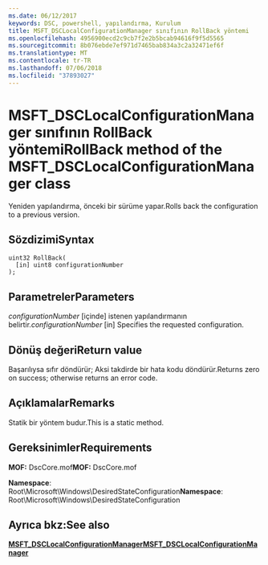 ```yaml
---
ms.date: 06/12/2017
keywords: DSC, powershell, yapılandırma, Kurulum
title: MSFT_DSCLocalConfigurationManager sınıfının RollBack yöntemi
ms.openlocfilehash: 4956900ecd2c9cb7f2e2b5bcab94616f9f5d5565
ms.sourcegitcommit: 8b076ebde7ef971d7465bab834a3c2a32471ef6f
ms.translationtype: MT
ms.contentlocale: tr-TR
ms.lasthandoff: 07/06/2018
ms.locfileid: "37893027"
---
```

# <a name="rollback-method-of-the-msftdsclocalconfigurationmanager-class"></a><span data-ttu-id="e277f-103">MSFT_DSCLocalConfigurationManager sınıfının RollBack yöntemi</span><span class="sxs-lookup"><span data-stu-id="e277f-103">RollBack method of the MSFT_DSCLocalConfigurationManager class</span></span>

<span data-ttu-id="e277f-104">Yeniden yapılandırma, önceki bir sürüme yapar.</span><span class="sxs-lookup"><span data-stu-id="e277f-104">Rolls back the configuration to a previous version.</span></span>

## <a name="syntax"></a><span data-ttu-id="e277f-105">Sözdizimi</span><span class="sxs-lookup"><span data-stu-id="e277f-105">Syntax</span></span>

```mof
uint32 RollBack(
  [in] uint8 configurationNumber
);
```

## <a name="parameters"></a><span data-ttu-id="e277f-106">Parametreler</span><span class="sxs-lookup"><span data-stu-id="e277f-106">Parameters</span></span>

<span data-ttu-id="e277f-107">*configurationNumber* \[içinde\] istenen yapılandırmanın belirtir.</span><span class="sxs-lookup"><span data-stu-id="e277f-107">*configurationNumber* \[in\] Specifies the requested configuration.</span></span>

## <a name="return-value"></a><span data-ttu-id="e277f-108">Dönüş değeri</span><span class="sxs-lookup"><span data-stu-id="e277f-108">Return value</span></span>

<span data-ttu-id="e277f-109">Başarılıysa sıfır döndürür; Aksi takdirde bir hata kodu döndürür.</span><span class="sxs-lookup"><span data-stu-id="e277f-109">Returns zero on success; otherwise returns an error code.</span></span>

## <a name="remarks"></a><span data-ttu-id="e277f-110">Açıklamalar</span><span class="sxs-lookup"><span data-stu-id="e277f-110">Remarks</span></span>

<span data-ttu-id="e277f-111">Statik bir yöntem budur.</span><span class="sxs-lookup"><span data-stu-id="e277f-111">This is a static method.</span></span>

## <a name="requirements"></a><span data-ttu-id="e277f-112">Gereksinimler</span><span class="sxs-lookup"><span data-stu-id="e277f-112">Requirements</span></span>

<span data-ttu-id="e277f-113">**MOF:** DscCore.mof</span><span class="sxs-lookup"><span data-stu-id="e277f-113">**MOF:** DscCore.mof</span></span>

<span data-ttu-id="e277f-114">**Namespace**: Root\Microsoft\Windows\DesiredStateConfiguration</span><span class="sxs-lookup"><span data-stu-id="e277f-114">**Namespace**: Root\Microsoft\Windows\DesiredStateConfiguration</span></span>

## <a name="see-also"></a><span data-ttu-id="e277f-115">Ayrıca bkz:</span><span class="sxs-lookup"><span data-stu-id="e277f-115">See also</span></span>

[<span data-ttu-id="e277f-116">**MSFT_DSCLocalConfigurationManager**</span><span class="sxs-lookup"><span data-stu-id="e277f-116">**MSFT_DSCLocalConfigurationManager**</span></span>](msft-dsclocalconfigurationmanager.md)